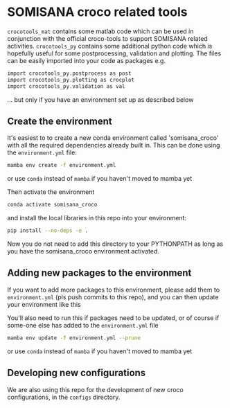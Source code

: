 # SOMISANA croco related tools

`crocotools_mat` contains some matlab code which can be used in conjunction with the official croco-tools to support SOMISANA related activities. 
`crocotools_py` contains some additional python code which is hopefully useful for some postprocessing, validation and plotting.
The files can be easily imported into your code as packages e.g.
```sh
import crocotools_py.postprocess as post
import crocotools_py.plotting as crocplot
import crocotools_py.validation as val
```
... but only if you have an environment set up as described below

## Create the environment

It's easiest to to create a new conda environment called 'somisana\_croco' with all the required dependencies already built in. This can be done using the `environment.yml` file:
```sh
mamba env create -f environment.yml
```
or use `conda` instead of `mamba` if you haven't moved to mamba yet

Then activate the environment
```sh
conda activate somisana_croco
```

and install the local libraries in this repo into your environment:
```sh
pip install --no-deps -e .
```
Now you do not need to add this directory to your PYTHONPATH as long as you have the somisana\_croco environment activated.

## Adding new packages to the environment

If you want to add more packages to this environment, please add them to `environment.yml` (pls push commits to this repo),
and you can then update your environment like this 

You'll also need to run this if packages need to be updated, or of course if some-one else has added to the `environment.yml` file

```sh
mamba env update -f environment.yml --prune
```
or use `conda` instead of `mamba` if you haven't moved to mamba yet

## Developing new configurations

We are also using this repo for the development of new croco configurations, in the `configs` directory.

